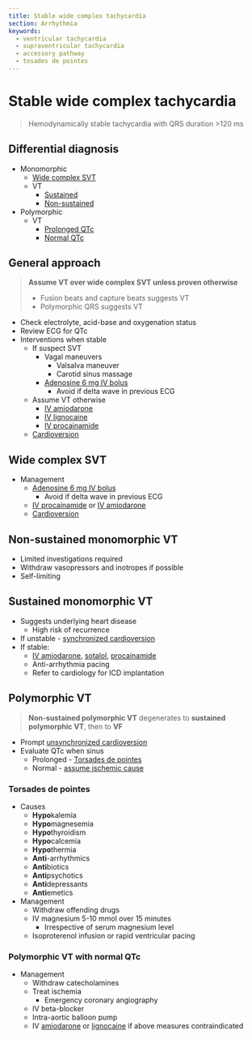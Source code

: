 ```yaml
---
title: Stable wide complex tachycardia
section: Arrhythmia
keywords:
  - ventricular tachycardia
  - supraventricular tachycardia
  - accessory pathway
  - tosades de pointes
---
```


# Stable wide complex tachycardia

> Hemodynamically stable tachycardia with QRS duration >120 ms

## Differential diagnosis

- Monomorphic
  - [Wide complex SVT](#wide-complex-svt)
  - VT
    - [Sustained](#sustained-monomorphic-vt)
    - [Non-sustained](#non-sustained-monomorphic-vt)
- Polymorphic
  - VT
    - [Prolonged QTc](#torsades-de-pointes)
    - [Normal QTc](#polymorphic-vt-with-normal-qtc)

## General approach

> **Assume VT over wide complex SVT unless proven otherwise**
> - Fusion beats and capture beats suggests VT
> - Polymorphic QRS suggests VT

- Check electrolyte, acid-base and oxygenation status
- Review ECG for QTc
- Interventions when stable
  - If suspect SVT
    - Vagal maneuvers
      - Valsalva maneuver
      - Carotid sinus massage
    - [Adenosine 6 mg IV bolus](../treatments/stable-anti-arrhythmics#adenosine)
      - Avoid if delta wave in previous ECG
  - Assume VT otherwise
    - [IV amiodarone](../treatments/stable-anti-arrhythmics#amiodarone)
    - [IV lignocaine](../treatments/stable-anti-arrhythmics#lignocaine)
    - [IV procainamide](../treatments/stable-anti-arrhythmics#procainamide)
  - [Cardioversion](tachyarrhythmia-unstable)

## Wide complex SVT

- Management
  - [Adenosine 6 mg IV bolus](../treatments/stable-anti-arrhythmics#adenosine)
    - Avoid if delta wave in previous ECG
  - [IV procainamide](../treatments/stable-anti-arrhythmics#procainamide)
    or [IV amiodarone](../treatments/stable-anti-arrhythmics#amiodarone)
  - [Cardioversion](tachyarrhythmia-unstable)

## Non-sustained monomorphic VT

- Limited investigations required
- Withdraw vasopressors and inotropes if possible
- Self-limiting

## Sustained monomorphic VT

- Suggests underlying heart disease
  - High risk of recurrence
- If unstable - [synchronized cardioversion](tachyarrhythmia-unstable)
- If stable:
  - [IV amiodarone](../treatments/stable-anti-arrhythmics#amiodarone), [sotalol](../treatments/stable-anti-arrhythmics#sotalol), [procainamide](../treatments/stable-anti-arrhythmics#procainamide)
  - Anti-arrhythmia pacing
  - Refer to cardiology for ICD implantation

## Polymorphic VT

> **Non-sustained polymorphic VT** degenerates to **sustained polymorphic VT**, then to **VF**

- Prompt [unsynchronized cardioversion](tachyarrhythmia-unstable)
- Evaluate QTc when sinus
  - Prolonged - [Torsades de pointes](#torsades-de-pointes)
  - Normal - [assume ischemic cause](#polymorphic-vt-with-normal-qtc)

### Torsades de pointes

- Causes
  - **Hypo**kalemia
  - **Hypo**magnesemia
  - **Hypo**thyroidism
  - **Hypo**calcemia
  - **Hypo**thermia
  - **Anti**-arrhythmics
  - **Anti**biotics
  - **Anti**psychotics
  - **Anti**depressants
  - **Anti**emetics
- Management
  - Withdraw offending drugs
  - IV magnesium 5-10 mmol over 15 minutes
    - Irrespective of serum magnesium level
  - Isoproterenol infusion or rapid ventricular pacing

### Polymorphic VT with normal QTc

- Management
  - Withdraw catecholamines
  - Treat ischemia
    - Emergency coronary angiography
  - IV beta-blocker
  - Intra-aortic balloon pump
  - IV [amiodarone](../treatments/stable-anti-arrhythmics#amiodarone)
    or [lignocaine](../treatments/stable-anti-arrhythmics#lignocaine) if above measures contraindicated
